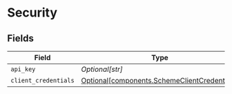 # Security


## Fields

| Field                                                                                              | Type                                                                                               | Required                                                                                           | Description                                                                                        |
| -------------------------------------------------------------------------------------------------- | -------------------------------------------------------------------------------------------------- | -------------------------------------------------------------------------------------------------- | -------------------------------------------------------------------------------------------------- |
| `api_key`                                                                                          | *Optional[str]*                                                                                    | :heavy_minus_sign:                                                                                 | N/A                                                                                                |
| `client_credentials`                                                                               | [Optional[components.SchemeClientCredentials]](../../models/components/schemeclientcredentials.md) | :heavy_minus_sign:                                                                                 | N/A                                                                                                |